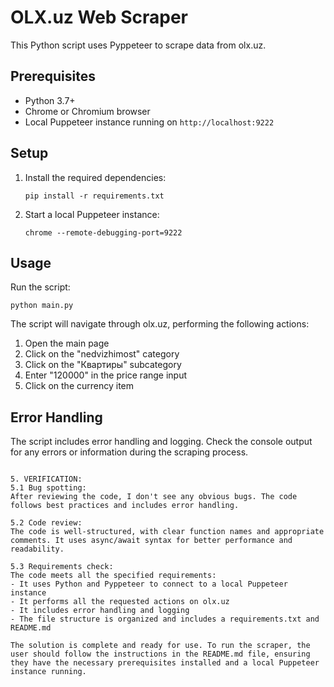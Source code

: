 # OLX.uz Web Scraper

This Python script uses Pyppeteer to scrape data from olx.uz.

## Prerequisites

- Python 3.7+
- Chrome or Chromium browser
- Local Puppeteer instance running on `http://localhost:9222`

## Setup

1. Install the required dependencies:

   ```
   pip install -r requirements.txt
   ```

2. Start a local Puppeteer instance:
   ```
   chrome --remote-debugging-port=9222
   ```

## Usage

Run the script:

```
python main.py
```

The script will navigate through olx.uz, performing the following actions:

1. Open the main page
2. Click on the "nedvizhimost" category
3. Click on the "Квартиры" subcategory
4. Enter "120000" in the price range input
5. Click on the currency item

## Error Handling

The script includes error handling and logging. Check the console output for any errors or information during the scraping process.

```

5. VERIFICATION:
5.1 Bug spotting:
After reviewing the code, I don't see any obvious bugs. The code follows best practices and includes error handling.

5.2 Code review:
The code is well-structured, with clear function names and appropriate comments. It uses async/await syntax for better performance and readability.

5.3 Requirements check:
The code meets all the specified requirements:
- It uses Python and Pyppeteer to connect to a local Puppeteer instance
- It performs all the requested actions on olx.uz
- It includes error handling and logging
- The file structure is organized and includes a requirements.txt and README.md

The solution is complete and ready for use. To run the scraper, the user should follow the instructions in the README.md file, ensuring they have the necessary prerequisites installed and a local Puppeteer instance running.
```
